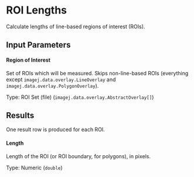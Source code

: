 ROI Lengths
===========

Calculate lengths of line-based regions of interest (ROIs).

Input Parameters
----------------

#### Region of Interest

Set of ROIs which will be measured. Skips non-line-based
ROIs (everything except `imagej.data.overlay.LineOverlay`
and `imagej.data.overlay.PolygonOverlay`).

Type: ROI Set (file) (`imagej.data.overlay.AbstractOverlay[]`)

Results
-------

One result row is produced for each ROI.

#### Length

Length of the ROI (or ROI boundary, for polygons),
in pixels.

Type: Numeric (`double`)
